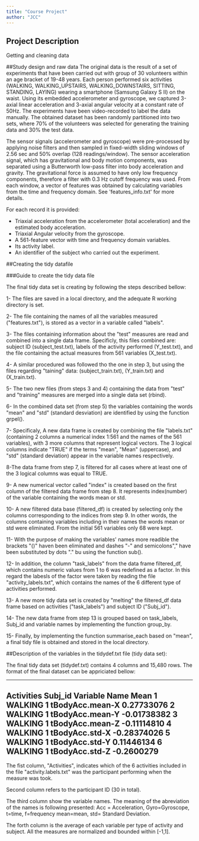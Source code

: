 ```yaml
---
title: "Course Project"
author: "JCC"
---
```


## Project Description
Getting and cleaning data

##Study design and raw data
The original data is the result of a set of experiments that have been carried out with group of 30 volunteers within an age bracket of 19-48 years. Each person performed six activities (WALKING, WALKING_UPSTAIRS, WALKING_DOWNSTAIRS, SITTING, STANDING, LAYING) wearing a smartphone (Samsung Galaxy S II) on the waist. Using its embedded accelerometer and gyroscope, we captured 3-axial linear acceleration and 3-axial angular velocity at a constant rate of 50Hz. The experiments have been video-recorded to label the data manually. The obtained dataset has been randomly partitioned into two sets, where 70% of the volunteers was selected for generating the training data and 30% the test data. 

The sensor signals (accelerometer and gyroscope) were pre-processed by applying noise filters and then sampled in fixed-width sliding windows of 2.56 sec and 50% overlap (128 readings/window). The sensor acceleration signal, which has gravitational and body motion components, was separated using a Butterworth low-pass filter into body acceleration and gravity. The gravitational force is assumed to have only low frequency components, therefore a filter with 0.3 Hz cutoff frequency was used. From each window, a vector of features was obtained by calculating variables from the time and frequency domain. See 'features_info.txt' for more details. 

For each record it is provided:
- Triaxial acceleration from the accelerometer (total acceleration) and the estimated body acceleration.
- Triaxial Angular velocity from the gyroscope. 
- A 561-feature vector with time and frequency domain variables. 
- Its activity label. 
- An identifier of the subject who carried out the experiment.

##Creating the tidy datafile

###Guide to create the tidy data file

The final tidy data set is creating by following the steps described bellow:

1- The files are saved in a local directory, and the adequate R working directory is set. 

2- The file containing the names of all the variables measured ("features.txt"), is stored as a vector in a variable called "labels".

3- The files containing information about the "test" measures are read and combined into a single data frame. Specificly, this files combined are: subject ID (subject_test.txt), labels of the activity performed (Y_test.txt), and the file containing the actual measures from 561 variables (X_test.txt).

4- A similar procedured was followed tho the one in step 3, but using the files regarding "taining" data: (subject_train.txt), (Y_train.txt) and (X_train.txt).

5- The two new files (from steps 3 and 4) containing the data from "test" and "training" measures are merged into a single data set (rbind).

6- In the combined data set (from step 5) the variables containing the words "mean" and "std" (standard desviation) are identified by using the function grpel().

7- Specificaly, A new data frame is created by combining the file "labels.txt" (containing 2 columns a numerical index 1:561 and the names of the 561 variables), with 3 more columns that represent logical vectors. The 3 logical columns indicate "TRUE" if the terms "mean", "Mean" (uppercase), and "std" (standard deviation) appear in the variable names respectively. 

8-The data frame from step 7, is filtered for all cases where at least one of the 3 logical columns was equal to TRUE. 

9- A new numerical vector called "index" is created based on the first column of the filtered data frame from step 8. It represents index(number) of the variable containing the words mean or std.

10- A new filtered data base (filtered_df) is created by selecting only the columns corresponding to the indices from step 
9. In other words, the columns containing variables including in their names the words mean or std were eliminated. From the initial 561 variables only 68 were kept. 

11- With the purpose of making the variables' names more readible the brackets "()" haven been eliminated and dashes "-" and semicolons"," have been substituted by dots "." bu using the function sub().

12- In addition, the column "task_labels" from the data frame filtered_df, which contains numeric values from 1 to 6 was redefined as a factor. In this regard the labesls of the factor were taken by reading the file "activity_labels.txt", which contains the names of the 6 different type of activities performed.

13- A new more tidy data set is created by "melting" the filtered_df data frame based on activities ("task_labels") and subject ID ("Subj_id").

14- The new data frame from step 13 is grouped based on task_labels, Subj_id and variable names by implementing the function group_by.

15- Finally, by implementing the function summarise_each based on "mean", a final tidy file is obtained and stored in the local directory.


##Description of the variables in the tidydef.txt file (tidy data set):

The final tidy data set (tidydef.txt) contains 4 columns and 15,480 rows. The format of the final dataset can be appriciated bellow:

----------------------------------------------------
   Activities Subj_id   Variable Name        Mean
1    WALKING       1 tBodyAcc.mean-X  0.27733076
2    WALKING       1 tBodyAcc.mean-Y -0.01738382
3    WALKING       1 tBodyAcc.mean-Z -0.11114810
4    WALKING       1  tBodyAcc.std-X -0.28374026
5    WALKING       1  tBodyAcc.std-Y  0.11446134
6    WALKING       1  tBodyAcc.std-Z -0.2600279
-----------------------------------------------------

The fist column, "Activities", indicates which of the 6 activities included in the file "activity.labels.txt" was the participant performing when the measure was took. 

Second column refers to the participant ID (30 in total). 

The third column show the variable names. The meaning of the abreviation of the names is following presented:
Acc = Acceleration, Gyro=Gyroscope, 
t=time, f=frequency
mean=mean, std= Standard Deviation.

The forth column is the average of each variable per type of activity and subject. All the measures are normalized and bounded within [-1,1].

